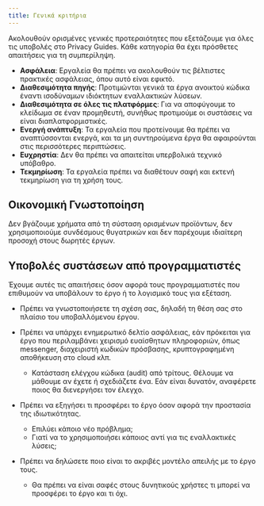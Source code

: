 ```yaml
---
title: Γενικά κριτήρια
---
```


Ακολουθούν ορισμένες γενικές προτεραιότητες που εξετάζουμε για όλες τις υποβολές στο Privacy Guides. Κάθε κατηγορία θα έχει πρόσθετες απαιτήσεις για τη συμπερίληψη.

- **Ασφάλεια**: Εργαλεία θα πρέπει να ακολουθούν τις βέλτιστες πρακτικές ασφάλειας, όπου αυτό είναι εφικτό.
- **Διαθεσιμότητα πηγής**: Προτιμώνται γενικά τα έργα ανοικτού κώδικα έναντι ισοδύναμων ιδιόκτητων εναλλακτικών λύσεων.
- **Διαθεσιμότητα σε όλες τις πλατφόρμες**: Για να αποφύγουμε το κλείδωμα σε έναν προμηθευτή, συνήθως προτιμούμε οι συστάσεις να είναι διαπλατφορμιστικές.
- **Ενεργή ανάπτυξη**: Τα εργαλεία που προτείνουμε θα πρέπει να αναπτύσσονται ενεργά, και τα μη συντηρούμενα έργα θα αφαιρούνται στις περισσότερες περιπτώσεις.
- **Ευχρηστία**: Δεν θα πρέπει να απαιτείται υπερβολικά τεχνικό υπόβαθρο.
- **Τεκμηρίωση**: Τα εργαλεία πρέπει να διαθέτουν σαφή και εκτενή τεκμηρίωση για τη χρήση τους.

## Οικονομική Γνωστοποίηση

Δεν βγάζουμε χρήματα από τη σύσταση ορισμένων προϊόντων, δεν χρησιμοποιούμε συνδέσμους θυγατρικών και δεν παρέχουμε ιδιαίτερη προσοχή στους δωρητές έργων.

## Υποβολές συστάσεων από προγραμματιστές

Έχουμε αυτές τις απαιτήσεις όσον αφορά τους προγραμματιστές που επιθυμούν να υποβάλουν το έργο ή το λογισμικό τους για εξέταση.

- Πρέπει να γνωστοποιήσετε τη σχέση σας, δηλαδή τη θέση σας στο πλαίσιο του υποβαλλόμενου έργου.

- Πρέπει να υπάρχει ενημερωτικό δελτίο ασφάλειας, εάν πρόκειται για έργο που περιλαμβάνει χειρισμό ευαίσθητων πληροφοριών, όπως messenger, διαχειριστή κωδικών πρόσβασης, κρυπτογραφημένη αποθήκευση στο cloud κλπ.
    - Κατάσταση ελέγχου κώδικα (audit) από τρίτους. Θέλουμε να μάθουμε αν έχετε ή σχεδιάζετε ένα. Εάν είναι δυνατόν, αναφέρετε ποιος θα διενεργήσει τον έλεγχο.

- Πρέπει να εξηγήσει τι προσφέρει το έργο όσον αφορά την προστασία της ιδιωτικότητας.
    - Επιλύει κάποιο νέο πρόβλημα;
    - Γιατί να το χρησιμοποιήσει κάποιος αντί για τις εναλλακτικές λύσεις;

- Πρέπει να δηλώσετε ποιο είναι το ακριβές μοντέλο απειλής με το έργο τους.
    - Θα πρέπει να είναι σαφές στους δυνητικούς χρήστες τι μπορεί να προσφέρει το έργο και τι όχι.
